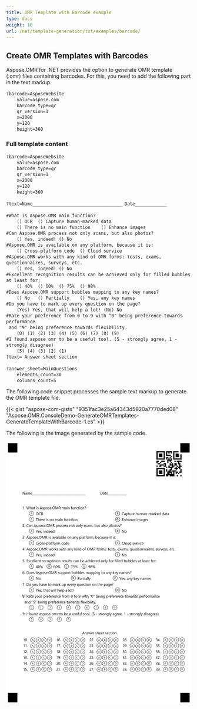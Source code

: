 ```yaml
---
title: OMR Template with Barcode example
type: docs
weight: 10
url: /net/template-generation/txt/examples/barcode/
---
```

## **Create OMR Templates with Barcodes**
Aspose.OMR for .NET provides the option to generate OMR template (.omr) files containing barcodes. For this, you need to add the following part in the text markup.

```text
?barcode=AsposeWebsite
	value=aspose.com
	barcode_type=qr
	qr_version=1
	x=2000
	y=120
	height=360
```


### Full template content

```text
?barcode=AsposeWebsite
	value=aspose.com
	barcode_type=qr
	qr_version=1
	x=2000
	y=120
	height=360

?text=Name__________________________________ Date____________

#What is Aspose.OMR main function?
	() OCR	() Capture human-marked data
	() There is no main function	() Enhance images
#Can Aspose.OMR process not only scans, but also photos?
	() Yes, indeed!	() No
#Aspose.OMR is available on any platform, because it is:
	() Cross-platform code	() Cloud service
#Aspose.OMR works with any kind of OMR forms: tests, exams, questionnaires, surveys, etc.
	() Yes, indeed!	() No
#Excellent recognition results can be achieved only for filled bubbles at least for:
	() 40%	() 60%	() 75%	() 98%
#Does Aspose.OMR support bubbles mapping to any key names?
	() No	() Partially	() Yes, any key names
#Do you have to mark up every question on the page?
	(Yes) Yes, that will help a lot! (No) No
#Rate your preference from 0 to 9 with "0" being preference towards performance 
 and "9" being preference towards flexibility.
	(0) (1) (2) (3) (4) (5) (6) (7) (8) (9)
#I found aspose omr to be a useful tool. (5 - strongly agree, 1 - strongly disagree)
	(5) (4) (3) (2) (1)
?text= Answer sheet section

?answer_sheet=MainQuestions
	elements_count=30
	columns_count=5
```

The following code snippet processes the sample text markup to generate the OMR template file.


{{< gist "aspose-com-gists" "9351fac3e25a64343d5920a7770ded08" "Aspose.OMR.ConsoleDemo-GenerateOMRTemplates-GenerateTemplateWithBarcode-1.cs" >}}


The following is the image generated by the sample code.

![todo:image_alt_text](create-omr-template_3.png)